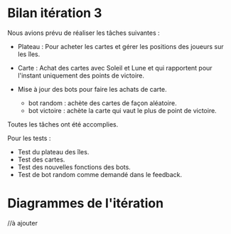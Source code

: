 # Bilan itération 3

Nous avions prévu de réaliser les tâches suivantes :

* Plateau : Pour acheter les cartes et gérer les positions des joueurs sur les îles.

* Carte : Achat des cartes avec Soleil et Lune et qui rapportent pour l'instant uniquement des points de victoire.  

* Mise à jour des bots pour faire les achats de carte.
  * bot random : achète des cartes de façon aléatoire.
  * bot victoire : achète la carte qui vaut le plus de point de victoire.

Toutes les tâches ont été accomplies.

Pour les tests :

* Test du plateau des îles.
* Test des cartes.
* Test des nouvelles fonctions des bots.
* Test de bot random comme demandé dans le feedback.

# Diagrammes de l'itération

//à ajouter
